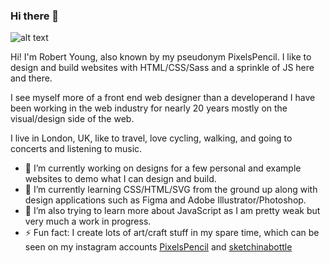 ### Hi there 👋

<!--
**pixelspencil/pixelspencil** is a ✨ _special_ ✨ repository because its `README.md` (this file) appears on your GitHub profile.

Here are some ideas to get you started:

- 🔭 I’m currently working on a few personal websites
- 🌱 I’m currently learning CSS/HTML/JS from the ground up
- 👯 I’m looking to collaborate on ...
- 🤔 I’m looking for help with ...
- 💬 Ask me about ...
- 📫 How to reach me: art/social
- ⚡ Fun fact: ...
-->

![alt text](https://res.cloudinary.com/dbbohl0fi/image/upload/v1615815675/1534242728613_ykug97.jpg "Examples of my hand drawn and digital art")

Hi! I'm Robert Young, also known by my pseudonym PixelsPencil. I like to design and build websites with HTML/CSS/Sass and a sprinkle of JS here and there.

I see myself more of a front end web designer than a developerand I have been working in the web industry for nearly 20 years mostly on the visual/design side of the web.

I live in London, UK, like to travel, love cycling, walking, and going to concerts and listening to music.

- 🔭 I’m currently working on designs for a few personal and example websites to demo what I can design and build.
- 🌱 I’m currently learning CSS/HTML/SVG from the ground up along with design applications such as Figma and Adobe Illustrator/Photoshop.
- 🤔 I’m also trying to learn more about JavaScript as I am pretty weak but very much a work in progress.
- ⚡ Fun fact: I create lots of art/craft stuff in my spare time, which can be seen on my instagram accounts [PixelsPencil][pixelspencilIG] and [sketchinabottle][siabIG]

[pixelspencilIG]: https://www.instagram.com/pixelspencil/
[siabIG]: https://www.instagram.com/sketchinabottle/
